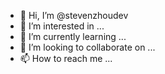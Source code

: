 - 👋 Hi, I’m @stevenzhoudev
- 👀 I’m interested in ...
- 🌱 I’m currently learning ...
- 💞️ I’m looking to collaborate on ...
- 📫 How to reach me ...

<!---
stevenzhoudev/stevenzhoudev is a ✨ special ✨ repository because its `README.md` (this file) appears on your GitHub profile.
You can click the Preview link to take a look at your changes.
--->
